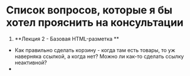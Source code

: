 # Список вопросов, которые я бы хотел прояснить на консультации

1. **Лекция 2 - Базовая HTML-разметка **
 * Как правильно сделать корзину - когда там есть товары, то уж наверняка ссылкой, а когда нет? Можно ли как-то сделать ссылку неактивной?
 *
